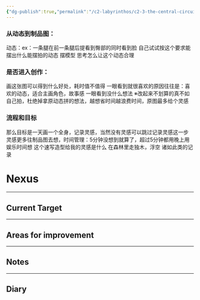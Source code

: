 ```yaml
---
{"dg-publish":true,"permalink":"/c2-labyrinthos/c2-3-the-central-circuit/c2-33-sharlayan-hamlet/20231104-44-308/","dgPassFrontmatter":true}
---
```



### 从动态到制品图：
动态：ex：一条腿在前一条腿后提看到臀部的同时看到脸
自己试试按这个要求能摆出什么能摆拍的动态
摆模型
思考怎么让这个动态合理

### 是否进入创作：
画这张图可以得到什么好处，耗时值不值得
一眼看到就很喜欢的原因往往是：喜欢的动态，适合主画角色，故事感
一眼看到没什么想法
※改起来不划算的真不如自己拍，杜绝掉拿原动态拼的想法，越想省时间越浪费时间，原图最多给个灵感

### 流程和目标
那么目标是一天画一个全身，记录灵感，当然没有灵感可以跳过记录灵感这一步
灵感更多往制品图去想，时间管理：5分钟没想到就算了，超过5分钟都用晚上用娱乐时间想
这个速写造型给我的灵感是什么
在森林里走独木，浮空 诸如此类的记录


# Nexus



---

## Current Target



---

## Areas for improvement



---

## Notes



---

## Diary


